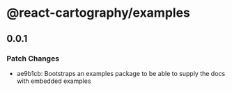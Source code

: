 # @react-cartography/examples

## 0.0.1

### Patch Changes

- ae9b1cb: Bootstraps an examples package to be able to supply the docs with embedded examples
